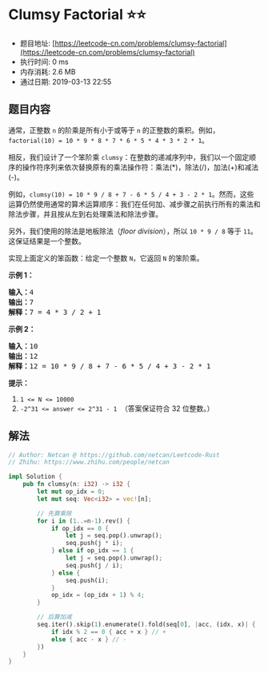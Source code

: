 # Clumsy Factorial :star::star:
- 题目地址: [https://leetcode-cn.com/problems/clumsy-factorial](https://leetcode-cn.com/problems/clumsy-factorial)
- 执行时间: 0 ms 
- 内存消耗: 2.6 MB
- 通过日期: 2019-03-13 22:55

## 题目内容
<p>通常，正整数 <code>n</code> 的阶乘是所有小于或等于 <code>n</code> 的正整数的乘积。例如，<code>factorial(10) = 10 * 9 * 8 * 7 * 6 * 5 * 4 * 3 * 2 * 1</code>。</p>

<p>相反，我们设计了一个笨阶乘 <code>clumsy</code>：在整数的递减序列中，我们以一个固定顺序的操作符序列来依次替换原有的乘法操作符：乘法(*)，除法(/)，加法(+)和减法(-)。</p>

<p>例如，<code>clumsy(10) = 10 * 9 / 8 + 7 - 6 * 5 / 4 + 3 - 2 * 1</code>。然而，这些运算仍然使用通常的算术运算顺序：我们在任何加、减步骤之前执行所有的乘法和除法步骤，并且按从左到右处理乘法和除法步骤。</p>

<p>另外，我们使用的除法是地板除法（<em>floor division</em>），所以 <code>10 * 9 / 8</code> 等于 <code>11</code>。这保证结果是一个整数。</p>

<p>实现上面定义的笨函数：给定一个整数 <code>N</code>，它返回 <code>N</code> 的笨阶乘。</p>



<p><strong>示例 1：</strong></p>

<pre><strong>输入：</strong>4
<strong>输出：</strong>7
<strong>解释：</strong>7 = 4 * 3 / 2 + 1
</pre>

<p><strong>示例 2：</strong></p>

<pre><strong>输入：</strong>10
<strong>输出：</strong>12
<strong>解释：</strong>12 = 10 * 9 / 8 + 7 - 6 * 5 / 4 + 3 - 2 * 1
</pre>



<p><strong>提示：</strong></p>

<ol>
	<li><code>1 <= N <= 10000</code></li>
	<li><code>-2^31 <= answer <= 2^31 - 1</code>  （答案保证符合 32 位整数。）</li>
</ol>


## 解法
```rust
// Author: Netcan @ https://github.com/netcan/Leetcode-Rust
// Zhihu: https://www.zhihu.com/people/netcan

impl Solution {
    pub fn clumsy(n: i32) -> i32 {
        let mut op_idx = 0;
        let mut seq: Vec<i32> = vec![n];

        // 先算乘除
        for i in (1..=n-1).rev() {
            if op_idx == 0 {
                let j = seq.pop().unwrap();
                seq.push(j * i);
            } else if op_idx == 1 {
                let j = seq.pop().unwrap();
                seq.push(j / i);
            } else {
                seq.push(i);
            }
            op_idx = (op_idx + 1) % 4;
        }

        // 后算加减
        seq.iter().skip(1).enumerate().fold(seq[0], |acc, (idx, x)| {
            if idx % 2 == 0 { acc + x } // +
            else { acc - x } // -
        })
    }
}

```